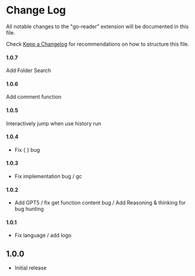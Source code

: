# Change Log

All notable changes to the "go-reader" extension will be documented in this file.

Check [Keep a Changelog](http://keepachangelog.com/) for recommendations on how to structure this file.

#### 1.0.7

Add Folder Search

#### 1.0.6

Add comment function

#### 1.0.5

Interactively jump when use history run

#### 1.0.4

- Fix { } bug

#### 1.0.3

- Fix implementation bug / gc

#### 1.0.2

- Add GPT5 / fix get function content bug / Add Reasoning & thinking for bug hunting

#### 1.0.1

- Fix language / add logo

## 1.0.0

- Initial release